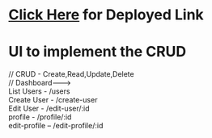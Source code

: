 # [Click Here](https://ephemeral-douhua-0a7f1e.netlify.app/) for Deployed Link


#  UI to implement the CRUD
  
  // CRUD - Create,Read,Update,Delete                                                                                                                                                
  // Dashboard--->                                                                                                                                                  
                  List Users - /users                                                                                                                                               
                  Create User - /create-user                                                                                                                                       
                  Edit User - /edit-user/:id                                                                                                                                       
                  profile - /profile/:id                                                                                                                                           
                  edit-profile – /edit-profile/:id
  
